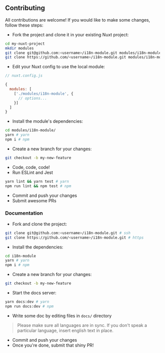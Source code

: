 ## Contributing

All contributions are welcome! If you would like to make some changes, follow these steps:

- Fork the project and clone it in your existing Nuxt project:

```sh
cd my-nuxt-project
mkdir modules
git clone git@github.com:<username>/i18n-module.git modules/i18n-module # ssh
git clone https://github.com/<username>/i18n-module.git modules/i18n-module # https
```

- Edit your Nuxt config to use the local module:

```js
// nuxt.config.js

{
  modules: [
    ['./modules/i18n-module', {
      // options...
    }]
  ]
}
```

- Install the module's dependencies:

```sh
cd modules/i18n-module/
yarn # yarn
npm i # npm
```

- Create a new branch for your changes:

```sh
git checkout -b my-new-feature
```

- Code, code, code!
- Run ESLint and Jest

```sh
yarn lint && yarn test # yarn
npm run lint && npm test # npm
```

- Commit and push your changes
- Submit awesome PRs

### Documentation

- Fork and clone the project:

```sh
git clone git@github.com:<username>/i18n-module.git # ssh
git clone https://github.com/<username>/i18n-module.git # https
```

- Install the dependencies:

```sh
cd i18n-module
yarn # yarn
npm i # npm
```

- Create a new branch for your changes:

```sh
git checkout -b my-new-feature
```

- Start the docs server:

```sh
yarn docs:dev # yarn
npm run docs:dev # npm
```

- Write some doc by editing files in `docs/` directory

> Please make sure all languages are in sync. If you don't speak a particular language, insert english text in place.

- Commit and push your changes
- Once you're done, submit that shiny PR!
